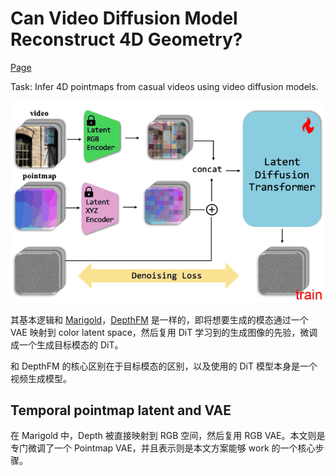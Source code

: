 # Can Video Diffusion Model Reconstruct 4D Geometry?

[Page](https://wayne-mai.github.io/publication/sora3r_arxiv_2025/)

Task: Infer 4D pointmaps from casual videos using video diffusion models.

![Sora3R](../imgs/Sora3R.gif)

其基本逻辑和 [Marigold](./[2024%20CVPR]%20Repurposing%20Diffusion-Based%20Image%20Generators%20for%20Monocular%20Depth%20Estimation.md)，[DepthFM](./[2025%20AAAI]%20DepthFM%20Fast%20Generative%20Monocular%20Depth%20Estimation%20with%20Flow%20Matching.md) 是一样的，即将想要生成的模态通过一个 VAE 映射到 color latent space，然后复用 DiT 学习到的生成图像的先验，微调成一个生成目标模态的 DiT。

和 DepthFM 的核心区别在于目标模态的区别，以及使用的 DiT 模型本身是一个视频生成模型。

## Temporal pointmap latent and VAE

在 Marigold 中，Depth 被直接映射到 RGB 空间，然后复用 RGB VAE。本文则是专门微调了一个 Pointmap VAE，并且表示则是本文方案能够 work 的一个核心步骤。

